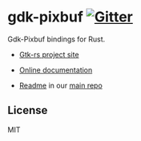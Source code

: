 # gdk-pixbuf [![Gitter](https://badges.gitter.im/Join%20Chat.svg)](https://gitter.im/gtk-rs/gtk)

Gdk-Pixbuf bindings for Rust.

- [Gtk-rs project site](http://gtk-rs.org/)

- [Online documentation](http://gtk-rs.org/docs/)

- [Readme](https://github.com/gtk-rs/gtk/blob/master/README.md) in our
  [main repo](https://github.com/gtk-rs/gtk)

## License

MIT
